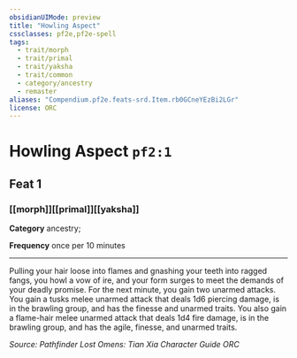 ```yaml
---
obsidianUIMode: preview
title: "Howling Aspect"
cssclasses: pf2e,pf2e-spell
tags:
  - trait/morph
  - trait/primal
  - trait/yaksha
  - trait/common
  - category/ancestry
  - remaster
aliases: "Compendium.pf2e.feats-srd.Item.rb0GCneYEzBi2LGr"
license: ORC
---
```

# Howling Aspect `pf2:1`
## Feat 1
### [[morph]][[primal]][[yaksha]]

**Category** ancestry; 




**Frequency** once per 10 minutes

* * *

Pulling your hair loose into flames and gnashing your teeth into ragged fangs, you howl a vow of ire, and your form surges to meet the demands of your deadly promise. For the next minute, you gain two unarmed attacks. You gain a tusks melee unarmed attack that deals 1d6 piercing damage, is in the brawling group, and has the finesse and unarmed traits. You also gain a flame-hair melee unarmed attack that deals 1d4 fire damage, is in the brawling group, and has the agile, finesse, and unarmed traits.

*Source: Pathfinder Lost Omens: Tian Xia Character Guide*
*ORC*